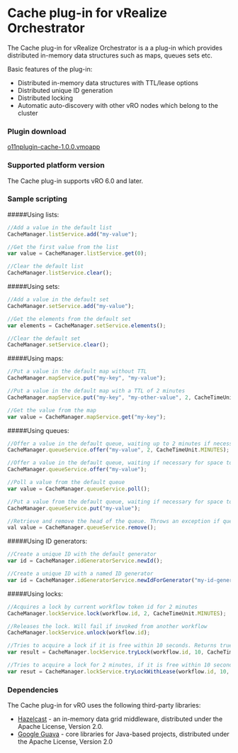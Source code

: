 # Cache plug-in for vRealize Orchestrator
The Cache plug-in for vRealize Orchestrator is a a plug-in which provides distributed in-memory data structures such as maps, queues sets etc.

Basic features of the plug-in:

 * Distributed in-memory data structures with TTL/lease options
 * Distributed unique ID generation
 * Distributed locking
 * Automatic auto-discovery with other vRO nodes which belong to the cluster

### Plugin download
[o11nplugin-cache-1.0.0.vmoapp](https://github.com/dimitrovvlado/o11n-plugin-cache/blob/master/dist/o11nplugin-cache.vmoapp?raw=true) 

### Supported platform version
The Cache plug-in supports vRO 6.0 and later.

### Sample scripting

#####Using lists:
```javascript
//Add a value in the default list
CacheManager.listService.add("my-value");

//Get the first value from the list
var value = CacheManager.listService.get(0);

//Clear the default list
CacheManager.listService.clear();
```

#####Using sets:
```javascript
//Add a value in the default set
CacheManager.setService.add("my-value");

//Get the elements from the default set
var elements = CacheManager.setService.elements();

//Clear the default set
CacheManager.setService.clear();
```

#####Using maps:
```javascript
//Put a value in the default map without TTL
CacheManager.mapService.put("my-key", "my-value");

//Put a value in the default map with a TTL of 2 minutes
CacheManager.mapService.put("my-key", "my-other-value", 2, CacheTimeUnit.MINUTES);

//Get the value from the map
var value = CacheManager.mapService.get("my-key");
```

#####Using queues:
```javascript
//Offer a value in the default queue, waiting up to 2 minutes if necessary for space to become available
CacheManager.queueService.offer("my-value", 2, CacheTimeUnit.MINUTES);

//Offer a value in the default queue, waiting if necessary for space to become available
CacheManager.queueService.offer("my-value");

//Poll a value from the default queue
var value = CacheManager.queueService.poll();

//Put a value from the default queue, waiting if necessary for space to become available
CacheManager.queueService.put("my-value");

//Retrieve and remove the head of the queue. Throws an exception if queue is empty
val value = CacheManager.queueService.remove();
```

#####Using ID generators:
```javascript
//Create a unique ID with the default generator
var id = CacheManager.idGeneratorService.newId();

//Create a unique ID with a named ID generator
var id = CacheManager.idGeneratorService.newIdForGenerator("my-id-generator");
```

#####Using locks:
```javascript
//Acquires a lock by current workflow token id for 2 minutes
CacheManager.lockService.lock(workflow.id, 2, CacheTimeUnit.MINUTES);

//Releases the lock. Will fail if invoked from another workflow
CacheManager.lockService.unlock(workflow.id);

//Tries to acquire a lock if it is free within 10 seconds. Returns true if succeeded
var result = CacheManager.lockService.tryLock(workflow.id, 10, CacheTimeUnit.SECONDS);

//Tries to acquire a lock for 2 minutes, if it is free within 10 seconds. Returns true if succeeded
var resut = CacheManager.lockService.tryLockWithLease(workflow.id, 10, CacheTimeUnit.SECONDS, 2, CacheTimeUnit.MINUTES);
```

### Dependencies
The Cache plug-in for vRO uses the following third-party libraries:
* [Hazelcast](https://hazelcast.com/) - an in-memory data grid middleware, distributed under the Apache License, Version 2.0.
* [Google Guava](https://github.com/google/guava) - core libraries for Java-based projects, distributed under the Apache License, Version 2.0